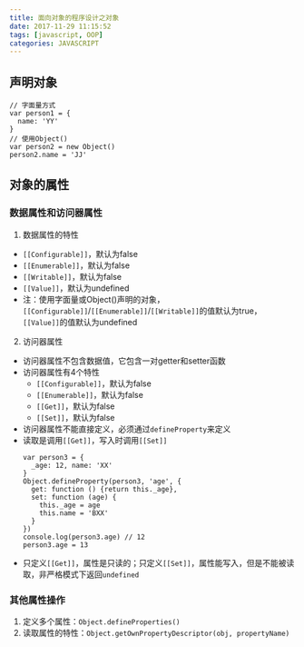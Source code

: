 ```yaml
---
title: 面向对象的程序设计之对象
date: 2017-11-29 11:15:52
tags: [javascript, OOP]
categories: JAVASCRIPT
---
```


## 声明对象
```
// 字面量方式
var person1 = {
  name: 'YY'
}
// 使用Object()
var person2 = new Object()
person2.name = 'JJ'
```

## 对象的属性
### 数据属性和访问器属性
1. 数据属性的特性
  * `[[Configurable]]`，默认为false
  * `[[Enumerable]]`，默认为false
  * `[[Writable]]`，默认为false
  * `[[Value]]`，默认为undefined
  * 注：使用字面量或Object()声明的对象，`[[Configurable]]`/`[[Enumerable]]`/`[[Writable]]`的值默认为true，`[[Value]]`的值默认为undefined

2. 访问器属性
  * 访问器属性不包含数据值，它包含一对getter和setter函数
  * 访问器属性有4个特性
    - `[[Configurable]]`，默认为false
    - `[[Enumerable]]`，默认为false
    - `[[Get]]`，默认为false
    - `[[Set]]`，默认为false
  * 访问器属性不能直接定义，必须通过`defineProperty`来定义
  * 读取是调用`[[Get]]`，写入时调用`[[Set]]`
    ```
    var person3 = {
      _age: 12, name: 'XX'
    }
    Object.defineProperty(person3, 'age', {
      get: function () {return this._age},
      set: function (age) {
        this._age = age
        this.name = 'BXX'
      }
    })
    console.log(person3.age) // 12
    person3.age = 13
    ```
  * 只定义`[[Get]]`，属性是只读的；只定义`[[Set]]`，属性能写入，但是不能被读取，非严格模式下返回`undefined`

### 其他属性操作
1. 定义多个属性：`Object.defineProperties()`
2. 读取属性的特性：`Object.getOwnPropertyDescriptor(obj, propertyName)`
